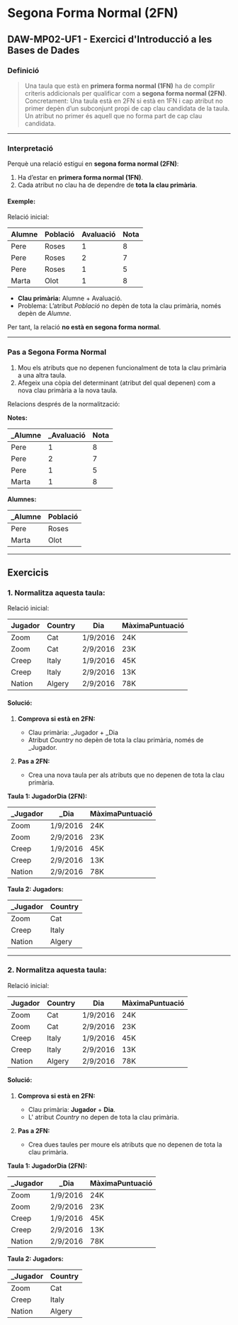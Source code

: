 # Segona Forma Normal (2FN)  
## DAW-MP02-UF1 - Exercici d'Introducció a les Bases de Dades  

### **Definició**

> Una taula que està en **primera forma normal (1FN)** ha de complir criteris addicionals per qualificar com a **segona forma normal (2FN)**. Concretament:
> Una taula està en 2FN si està en 1FN i cap atribut no primer depèn d’un subconjunt propi de cap clau candidata de la taula.  
> Un atribut no primer és aquell que no forma part de cap clau candidata.

---

### **Interpretació**

Perquè una relació estigui en **segona forma normal (2FN)**:  
1. Ha d’estar en **primera forma normal (1FN)**.  
2. Cada atribut no clau ha de dependre de **tota la clau primària**.  

#### Exemple:

Relació inicial:  

| **Alumne** | Població  | **Avaluació** | Nota |
|------------|-----------|---------------|------|
| Pere       | Roses     | 1             | 8    |
| Pere       | Roses     | 2             | 7    |
| Pere       | Roses     | 1             | 5    |
| Marta      | Olot      | 1             | 8    |

- **Clau primària:** Alumne + Avaluació.  
- Problema: L’atribut *Població* no depèn de tota la clau primària, només depèn de *Alumne*.  

Per tant, la relació **no està en segona forma normal**.

---

### **Pas a Segona Forma Normal**

1. Mou els atributs que no depenen funcionalment de tota la clau primària a una altra taula.  
2. Afegeix una còpia del determinant (atribut del qual depenen) com a nova clau primària a la nova taula.

Relacions després de la normalització:  

**Notes:**  

| _Alumne | _Avaluació | Nota |
|---------|------------|------|
| Pere    | 1          | 8    |
| Pere    | 2          | 7    |
| Pere    | 1          | 5    |
| Marta   | 1          | 8    |

**Alumnes:**  

| _Alumne | Població  |
|---------|-----------|
| Pere    | Roses     |
| Marta   | Olot      |

---

## **Exercicis**

### **1. Normalitza aquesta taula:**

Relació inicial:  

| **Jugador** | Country   | **Dia**     | MàximaPuntuació |
|-------------|-----------|-------------|-----------------|
| Zoom        | Cat       | 1/9/2016    | 24K            |
| Zoom        | Cat       | 2/9/2016    | 23K            |
| Creep       | Italy     | 1/9/2016    | 45K            |
| Creep       | Italy     | 2/9/2016    | 13K            |
| Nation      | Algery    | 2/9/2016    | 78K            |


#### Solució:

1. **Comprova si està en 2FN:**  
   - Clau primària: _Jugador + _Dia  
   - Atribut *Country* no depèn de tota la clau primària, només de _Jugador.  

2. **Pas a 2FN:**  
   - Crea una nova taula per als atributs que no depenen de tota la clau primària.

**Taula 1: JugadorDia (2FN):**  

| _Jugador | _Dia       | MàximaPuntuació |
|----------|------------|-----------------|
| Zoom     | 1/9/2016   | 24K            |
| Zoom     | 2/9/2016   | 23K            |
| Creep    | 1/9/2016   | 45K            |
| Creep    | 2/9/2016   | 13K            |
| Nation   | 2/9/2016   | 78K            |

**Taula 2: Jugadors:**  

| _Jugador | Country   |
|----------|-----------|
| Zoom     | Cat       |
| Creep    | Italy     |
| Nation   | Algery    |

---

### **2. Normalitza aquesta taula:**

Relació inicial:  

| **Jugador** | Country   | **Dia**     | MàximaPuntuació |
|-------------|-----------|-------------|-----------------|
| Zoom        | Cat       | 1/9/2016    | 24K            |
| Zoom        | Cat       | 2/9/2016    | 23K            |
| Creep       | Italy     | 1/9/2016    | 45K            |
| Creep       | Italy     | 2/9/2016    | 13K            |
| Nation      | Algery    | 2/9/2016    | 78K            |


#### Solució:

1. **Comprova si està en 2FN:**  
   - Clau primària: **Jugador** + **Dia**.  
   - L' atribut *Country* no depen de tota la clau primària.  

2. **Pas a 2FN:**  
   - Crea dues taules per moure els atributs que no depenen de tota la clau primària.

**Taula 1: JugadorDia (2FN):**  

| _Jugador | _Dia       | MàximaPuntuació |
|----------|------------|-----------------|
| Zoom     | 1/9/2016   | 24K            |
| Zoom     | 2/9/2016   | 23K            |
| Creep    | 1/9/2016   | 45K            |
| Creep    | 2/9/2016   | 13K            |
| Nation   | 2/9/2016   | 78K            |

**Taula 2: Jugadors:**  

| _Jugador | Country   |
|----------|-----------|
| Zoom     | Cat       |
| Creep    | Italy     |
| Nation   | Algery    |
